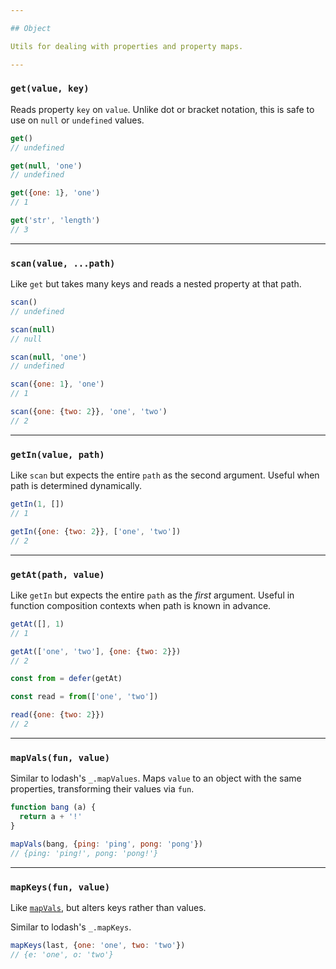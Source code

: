 ```yaml
---

## Object

Utils for dealing with properties and property maps.

---
```


### `get(value, key)`

Reads property `key` on `value`. Unlike dot or bracket notation, this is safe to
use on `null` or `undefined` values.

```js
get()
// undefined

get(null, 'one')
// undefined

get({one: 1}, 'one')
// 1

get('str', 'length')
// 3
```

---

### `scan(value, ...path)`

Like `get` but takes many keys and reads a nested property at that path.

```js
scan()
// undefined

scan(null)
// null

scan(null, 'one')
// undefined

scan({one: 1}, 'one')
// 1

scan({one: {two: 2}}, 'one', 'two')
// 2
```

---

### `getIn(value, path)`

Like `scan` but expects the entire `path` as the second argument. Useful when
path is determined dynamically.

```js
getIn(1, [])
// 1

getIn({one: {two: 2}}, ['one', 'two'])
// 2
```

---

### `getAt(path, value)`

Like `getIn` but expects the entire `path` as the _first_ argument. Useful in
function composition contexts when path is known in advance.

```js
getAt([], 1)
// 1

getAt(['one', 'two'], {one: {two: 2}})
// 2

const from = defer(getAt)

const read = from(['one', 'two'])

read({one: {two: 2}})
// 2
```

---

### `mapVals(fun, value)`

Similar to lodash's `_.mapValues`. Maps `value` to an object with the same
properties, transforming their values via `fun`.

```js
function bang (a) {
  return a + '!'
}

mapVals(bang, {ping: 'ping', pong: 'pong'})
// {ping: 'ping!', pong: 'pong!'}
```

---

### `mapKeys(fun, value)`

Like [`mapVals`](#-mapvals-fun-value-), but alters keys rather than values.

Similar to lodash's `_.mapKeys`.

```js
mapKeys(last, {one: 'one', two: 'two'})
// {e: 'one', o: 'two'}
```
